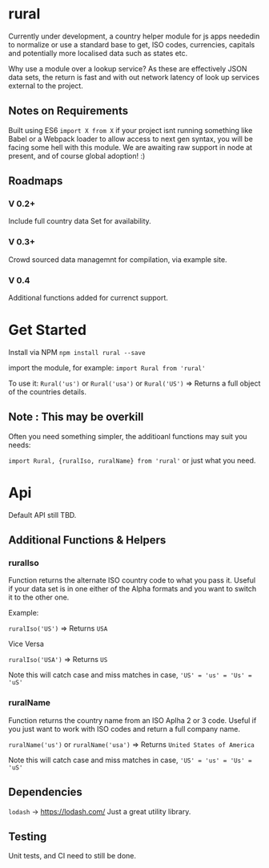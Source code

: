 # rural
Currently under development, a country helper module for js apps neededin to normalize or use a standard base to get, ISO codes, currencies, capitals and potentially more localised data such as states etc. 

Why use a module over a lookup service? As these are effectively JSON data sets, the return is fast and with out network latency of look up services external to the project. 

## Notes on Requirements 

Built using ES6 `import X from X` if your project isnt running something like Babel or a Webpack loader to allow access to next gen syntax, you will be facing some hell with this module. We are awaiting raw support in node at present, and of course global adoption! :)

## Roadmaps

### V 0.2+ 
Include full country data Set for availability. 

### V 0.3+
Crowd sourced data managemnt for compilation, via example site.

### V 0.4
Additional functions added for currenct support. 


# Get Started

Install via NPM
`npm install rural --save`

import the module, for example:
`import Rural from 'rural'`

To use it:
`Rural('us')` or `Rural('usa')` or `Rural('US')`
=> Returns a full object of the countries details.

## Note : This may be overkill

Often you need something simpler, the additioanl functions may suit you needs:
 
`import Rural, {ruralIso, ruralName} from 'rural'` or just what you need. 

# Api

Default API still TBD.

## Additional Functions & Helpers

### ruralIso
Function returns the alternate ISO country code to what you pass it. Useful if your data set is in one either of the Alpha formats and you want to switch it to the other one. 

Example:

`ruralIso('US')`
 => Returns
`USA`

Vice Versa 

`ruralIso('USA')`
=> Returns
`US`

Note this will catch case and miss matches in case, 
`'US' = 'us' = 'Us' = 'uS'`

### ruralName
Function returns the country name from an ISO Aplha 2 or 3 code. Useful if you just want to work with ISO codes and return a full company name.

`ruralName('us')` or `ruralName('usa')`
=> Returns
`United States of America`

Note this will catch case and miss matches in case, 
`'US' = 'us' = 'Us' = 'uS'`

## Dependencies

`lodash` -> https://lodash.com/
Just a great utility library. 

## Testing

Unit tests, and CI need to still be done.